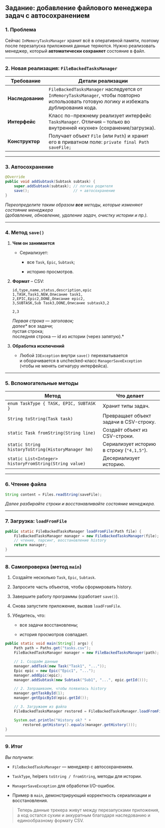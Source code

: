 ## Задание: добавление файлового менеджера задач с автосохранением

### 1\. Проблема

Сейчас `InMemoryTasksManager` хранит всё в оперативной памяти, поэтому после перезапуска приложения данные теряются. Нужно реализовать менеджер, который **автоматически сохраняет** состояние в файл.

---

### 2\. Новая реализация: `FileBackedTasksManager`

| Требование | Детали реализации |
| --- | --- |
| **Наследование** | `FileBackedTasksManager` наследуется от `InMemoryTasksManager`, чтобы повторно использовать готовую логику и избежать дублирования кода. |
| **Интерфейс** | Класс по-прежнему реализует интерфейс `TasksManager`. Отличия – только во внутренней «кухне» (сохранение/загрузка). |
| **Конструктор** | Получает объект `File` (или `Path`) и хранит его в приватном поле: `private final Path saveFile;` |

---

### 3\. Автосохранение

```java
@Override
public void addSubtask(Subtask subtask) {
    super.addSubtask(subtask); // логика родителя
    save();                    // + автосохранение
}
```

*Переопределите таким образом **все** методы, которые изменяют состояние менеджера  
(добавление, обновление, удаление задач, очистку истории и пр.).*

---

### 4\. Метод `save()`

1.  **Чем он занимается**

    -   Сериализует:

        -   все `Task`, `Epic`, `Subtask`;

        -   историю просмотров.

2.  **Формат** – CSV:

    ```csv
    id,type,name,status,description,epic
    1,TASK,Task1,NEW,Описание task1,
    2,EPIC,Epic2,DONE,Описание epic2,
    3,SUBTASK,Sub Task3,DONE,Описание subtask3,2
    
    2,3
    ```

    *Первая строка — заголовок;  
    далее*\* все задачи;  
    пустая строка;  
    последняя строка — id из истории (через запятую).\*

3.  **Обработка исключений**

    -   Любой `IOException` внутри `save()` перехватывается  
        и оборачивается в unchecked-класс `ManagerSaveException`  
        (чтобы не менять сигнатуру интерфейса).


---

### 5\. Вспомогательные методы

| Метод | Что делает |
| --- | --- |
| `enum TaskType { TASK, EPIC, SUBTASK }` | Хранит типы задач. |
| `String toString(Task task)` | Превращает объект задачи в CSV-строку. |
| `static Task fromString(String line)` | Создаёт объект из CSV-строки. |
| `static String historyToString(HistoryManager hm)` | Сериализует историю в строку (`"4,1,5"`). |
| `static List<Integer> historyFromString(String value)` | Десериализует историю. |

---

### 6\. Чтение файла

```java
String content = Files.readString(saveFile);
```

*Далее разбирайте строки и восстанавливайте состояние менеджера.*

---

### 7\. Загрузка: `loadFromFile`

```java
public static FileBackedTasksManager loadFromFile(Path file) {
    FileBackedTasksManager manager = new FileBackedTasksManager(file);
    // чтение, парсинг, восстановление history
    return manager;
}
```

---

### 8\. Самопроверка (метод `main`)

1.  Создайте несколько `Task`, `Epic`, `Subtask`.

2.  Запросите часть объектов, чтобы сформировать history.

3.  Завершите работу программы (сработает `save()`).

4.  Снова запустите приложение, вызвав `loadFromFile`.

5.  Убедитесь, что:

    -   все задачи восстановлены;

    -   история просмотров совпадает.


```java
public static void main(String[] args) {
    Path path = Paths.get("tasks.csv");
    FileBackedTasksManager manager = new FileBackedTasksManager(path);

    // 1. Создаём данные
    manager.addTask(new Task("Task1", "..."));
    Epic epic = new Epic("Epic1", "...");
    manager.addEpic(epic);
    manager.addSubtask(new Subtask("Sub1", "...", epic.getId()));

    // 2. Запрашиваем, чтобы появилась history
    manager.getTaskById(1);
    manager.getEpicById(epic.getId());

    // 3. Загружаем из файла
    FileBackedTasksManager restored = FileBackedTasksManager.loadFromFile(path);

    System.out.println("History ok? " + 
        restored.getHistory().equals(manager.getHistory()));
}
```

---

### 9\. Итог

*Вы получили*:

-   `FileBackedTasksManager` — менеджер с автосохранением.

-   `TaskType`, helpers `toString / fromString`, методы для истории.

-   `ManagerSaveException` для обработки I/O-ошибок.

-   Пример в `main`, демонстрирующий корректность сериализации и восстановления.


> Теперь данные трекера живут между перезапусками приложения, а код остался сухим и аккуратным благодаря наследованию и единообразному формату CSV.